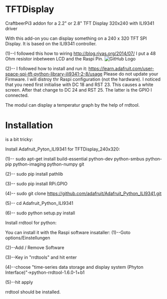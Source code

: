 # TFTDisplay
CraftbeerPi3 addon for a 2.2" or 2.8" TFT Display 320x240 with ILI9341 driver

With this add-on you can display something on a 240 x 320 TFT SPI Display.
It is based on the ILI9341 controller.

(1)--I followed this how to wiring
http://blog.riyas.org/2014/07/
I put a 48 Ohm resistor inbetween LCD and the Raspi Pin.
![GitHub Logo](/home/pi/craftbeerpi3/modules/plugins/TFTDisplay_240x320/gpio_connectio_to_tft_il9341.png)

(2)-- I followed how to install and run it:
https://learn.adafruit.com/user-space-spi-tft-python-library-ili9341-2-8/usage
Please do not update your Firmware. I will distroy thr Raspi configuration (not the hardware).
I noticed that you need first initialise with DC 18 and RST 23. This causes a white screen. After that change to DC 24 and RST 25. The latter is the GPIO I connected.

The modul can display a temperatur graph by the help of rrdtool.

# Installation
is a bit tricky:

Install Adafruit_Pyton_ILI9341 for TFTDisplay_240x320:

(1)-- sudo apt-get install build-essential python-dev python-smbus python-pip python-imaging python-numpy git

(2)-- sudo pip install pathlib

(3)-- sudo pip install RPi.GPIO

(4)-- sudo git clone https://github.com/adafruit/Adafruit_Python_ILI9341.git

(5)-- cd Adafruit_Python_ILI9341

(6)-- sudo python setup.py install

        
Install rrdtool for python:

You can install it with the Raspi software insataller:
(1)--Goto options/Einstellungen

(2)--Add / Remove Software

(3)--Key in "rrdtools" and hit enter

(4)--choose "time-series data storage and display system (Phyton Interface)"->python-rrdtool-1.6.0-1+b1

(5)--hit apply

rrdtool should be installed.

